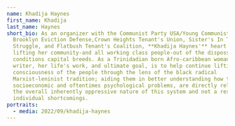 ```yaml
---
name: Khadija Haynes
first_name: Khadija
last_name: Haynes
short_bio: As an organizer with the Communist Party USA/Young Communist League,
  Brooklyn Eviction Defense,Crown Heights Tenant's Union, Sister's In The
  Struggle, and Flatbush Tenant's Coalition, **Khadija Haynes'** heart lies in
  lifting her community-and all working class people-out of the dispossessory
  conditions capital breeds. As a Trinidadian born Afro-caribbean woman poet and
  writer, her life's work, and ultimate goal, is to help continue lifting the
  consciousness of the people through the lens of the black radical
  Marxist-leninist tradition; aiding them in better understanding how their own
  socioeconomic and oftentimes psychological problems, are directly related to
  the overall inherently oppressive nature of this system and not a result of
  individual shortcomings.
portraits:
  - media: 2022/09/khadija-haynes
---
```

